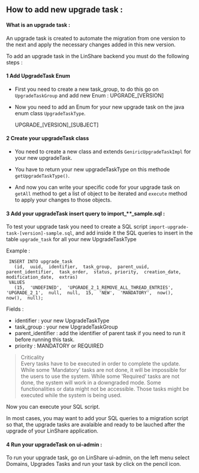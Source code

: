 ## How to add new upgrade task :

#### What is an upgrade task :

An upgrade task is created to automate the migration from one version to the next and apply the necessary changes added in this new version.

To add an upgrade task in the LinShare backend you must do the following steps :

#### 1 Add UpgradeTask Enum

* First you need to create a new task_group, to do this go on `UpgradeTaskGroup` and add new Enum :
      UPGRADE_[VERSION]

* Now you need to add an Enum for your new upgrade task on the java enum class `UpgradeTaskType`.

    UPGRADE_[VERSION]\_[SUBJECT]

#### 2 Create your upgradeTask class

 * You need to create a new class and extends `GeniricUpgradeTaskImpl` for your new upgradeTask.

 * You have to return your new upgradeTaskType on this methode `getUpgradeTaskType()`.

 * And now you can write your specific code for your upgrade task on `getAll` method to get a list of object to be iterated and `execute` method to apply your changes to those objects.

#### 3 Add your upgradeTask insert query to import_**\_sample.sql :

To test your upgrade task you need to create a SQL script `import-upgrade-task-[version]-sample.sql`, and add inside it the SQL queries to insert in the table `upgrade_task` for all your new UpgradeTaskType

Example :

     INSERT INTO upgrade_task
       (id,  uuid,  identifier,  task_group,  parent_uuid,  parent_identifier,  task_order,  status, priority,  creation_date,  modification_date,  extras)
     VALUES
       (15,  'UNDEFINED',  'UPGRADE_2_1_REMOVE_ALL_THREAD_ENTRIES',  'UPGRADE_2_1',  null,  null,  15,  'NEW',  'MANDATORY',  now(),  now(),  null);

Fields :

* identifier : your new UpgradeTaskType
* task_group : your new UpgradeTaskGroup
* parent_identifier : add the identifier of parent task if you need to run it before running this task.
* priority : MANDATORY or REQUIRED

> Criticality <br>
  Every tasks have to be executed in order to complete the update. While some 'Mandatory' tasks are not done,
  it will be impossible for the users to use the system. While some 'Required'
  tasks are not done, the system will work in a downgraded mode.
  Some functionalities or data might not be accessible. Those tasks might be executed while the system is being used.

Now you can execute your SQL script.

In most cases, you may want to add your SQL queries to a migration script so that, the upgrade tasks are avalaible and ready to be lauched after the upgrade of your LinShare application.


#### 4 Run your upgradeTask on ui-admin :

To run your upgrade task, go on LinShare ui-admin, on the left menu select Domains, Upgrades Tasks and run your task by click on the pencil icon.
